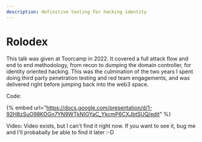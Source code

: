 ```yaml
---
description: definitive tooling for hacking identity
---
```


# Rolodex

This talk was given at Toorcamp in 2022. It covered a full attack flow and end to end methodology, from recon to dumping the domain controller, for identity oriented hacking. This was the culmination of the two years I spent doing third party penetration testing and red team engagements, and was delivered right before jumping back into the web3 space.

Code:

{% embed url="https://docs.google.com/presentation/d/1-92H8zSuO98KOGn7YN9WTkNIGYaC_YkcmP6CXJbtSUQ/edit" %}

Video:   Video exists, but I can't find it right now. If you want to see it, bug me and I'll probabally be able to find it later :-D

